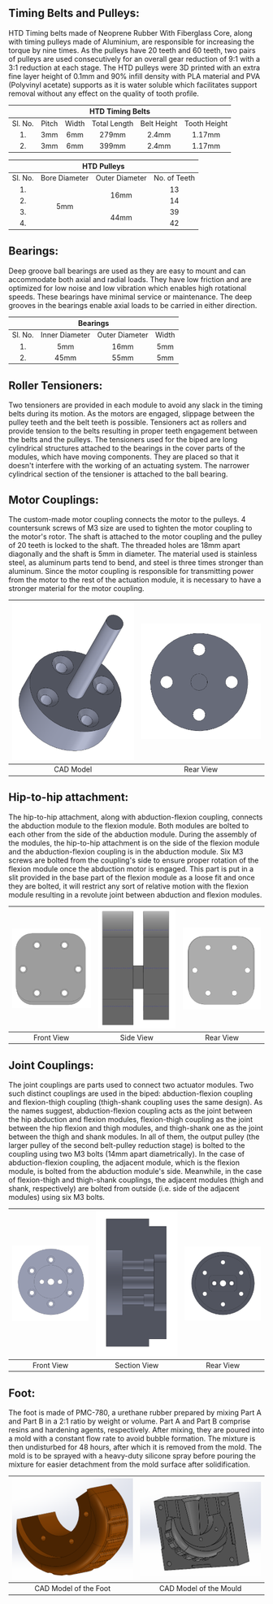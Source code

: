## Timing Belts and Pulleys:

HTD Timing belts made of Neoprene Rubber With Fiberglass Core, along with timing pulleys made of Aluminium, are responsible for increasing the torque by nine times. As the pulleys have 20 teeth and 60 teeth, two pairs of pulleys are used consecutively for an overall gear reduction of 9:1 with a 3:1 reduction at each stage. The HTD pulleys were 3D printed with an extra fine layer height of 0.1mm and 90\% infill density with PLA material and PVA (Polyvinyl acetate) supports as it is water soluble which facilitates support removal without any effect on the quality of tooth profile.

<div class="tg-wrap" align="center"><table align="center" style="margin: 0px auto;"><thead><tr><th colspan="6">HTD Timing Belts</th></tr></thead><tbody><tr align = "center"><td>Sl. No. </td><td>Pitch</td><td>Width</td><td>Total Length</td><td>Belt Height</td><td>Tooth Height</td></tr><tr align = "center"><td>1.</td><td>3mm</td><td>6mm</td><td>279mm</td><td>2.4mm</td><td>1.17mm</td></tr><tr align = "center"><td>2.</td><td>3mm</td><td>6mm</td><td>399mm</td><td>2.4mm</td><td>1.17mm</td></tr></tbody></table></div>

<div class="tg-wrap" align="center"><table style="margin-left: auto; margin-right: auto;"><thead><tr><th colspan="4">HTD Pulleys</th></tr></thead><tbody><tr align = "center"><td>Sl. No. </td><td>Bore Diameter</td><td>Outer Diameter</td><td>No. of Teeth</td></tr><tr align = "center"><td>1.</td><td rowspan="4">5mm</td><td rowspan="2">16mm</td><td>13</td></tr><tr align = "center"><td>2.</td><td>14</td></tr><tr align = "center"><td>3.</td><td rowspan="2">44mm</td><td>39</td></tr><tr align = "center"><td>4.</td><td>42</td></tr></tbody></table></div>

## Bearings:

Deep groove ball bearings are used as they are easy to mount and can accommodate both axial and radial loads. They have low friction and are optimized for low noise and low vibration which enables high rotational speeds. These bearings have minimal service or maintenance. The deep grooves in the bearings enable axial loads to be carried in either direction.

<div class="tg-wrap" align="center"><table><thead><tr><th colspan="4">Bearings</th></tr></thead><tbody><tr align = "center"><td>Sl. No. </td><td>Inner Diameter</td><td>Outer Diameter</td><td>Width</td></tr><tr align = "center"><td>1.</td><td>5mm</td><td>16mm</td><td>5mm</td></tr><tr align = "center"><td>2.</td><td>45mm</td><td>55mm</td><td>5mm</td></tr></tbody></table></div>

## Roller Tensioners:

Two tensioners are provided in each module to avoid any slack in the timing belts during its motion. As the motors are engaged, slippage between the pulley teeth and the belt teeth is possible. Tensioners act as rollers and provide tension to the belts resulting in proper teeth engagement between the belts and the pulleys. The tensioners used for the biped are long cylindrical structures attached to the bearings in the cover parts of the modules, which have moving components. They are placed so that it doesn't interfere with the working of an actuating system. The narrower cylindrical section of the tensioner is attached to the ball bearing.

## Motor Couplings:

The custom-made motor coupling connects the motor to the pulleys. 4 countersunk screws of M3 size are used to tighten the motor coupling to the motor's rotor. The shaft is attached to the motor coupling and the pulley of 20 teeth is locked to the shaft. The threaded holes are 18mm apart diagonally and the shaft is 5mm in diameter. The material used is stainless steel, as aluminum parts tend to bend, and steel is three times stronger than aluminum. Since the motor coupling is responsible for transmitting power from the motor to the rest of the actuation module, it is necessary to have a stronger material for the motor coupling.

|<img src="https://github.com/StochLab/Stoch-BiRo-Biped-Design/blob/main/Images/Motor%20Coupling/motorcoupling1.png" width="350"/> |  <img src="https://github.com/StochLab/Stoch-BiRo-Biped-Design/blob/main/Images/Motor%20Coupling/motorcoupling2.png" width="350"/>  |
|:------:|:------:|
|CAD Model|Rear View|

## Hip-to-hip attachment:

The hip-to-hip attachment, along with abduction-flexion coupling, connects the abduction module to the flexion module. Both modules are bolted to each other from the side of the abduction module. During the assembly of the modules, the hip-to-hip attachment is on the side of the flexion module and the abduction-flexion coupling is in the abduction module. Six M3 screws are bolted from the coupling's side to ensure proper rotation of the flexion module once the abduction motor is engaged. This part is put in a slit provided in the base part of the flexion module as a loose fit and once they are bolted, it will restrict any sort of relative motion with the flexion module resulting in a revolute joint between abduction and flexion modules.

|<img src="https://github.com/StochLab/Stoch-BiRo-Biped-Design/blob/main/Images/Hip-to-hip%20attachment/Front%20View.png" width="330"/> |  <img src="https://github.com/StochLab/Stoch-BiRo-Biped-Design/blob/main/Images/Hip-to-hip%20attachment/Side%20View.png" width="330"/>  | <img src="https://github.com/StochLab/Stoch-BiRo-Biped-Design/blob/main/Images/Hip-to-hip%20attachment/Rear%20View.png" width="330"/> |
|:------:|:------:|:------:|
|Front View|Side View|Rear View|

## Joint Couplings:

The joint couplings are parts used to connect two actuator modules. Two such distinct couplings are used in the biped: abduction-flexion coupling and flexion-thigh coupling (thigh-shank coupling uses the same design). As the names suggest, abduction-flexion coupling acts as the joint between the hip abduction and flexion modules, flexion-thigh coupling as the joint between the hip flexion and thigh modules, and thigh-shank one as the joint between the thigh and shank modules. In all of them, the output pulley (the larger pulley of the second belt-pulley reduction stage) is bolted to the coupling using two M3 bolts (14mm apart diametrically). In the case of abduction-flexion coupling, the adjacent module, which is the flexion module, is bolted from the abduction module's side. Meanwhile, in the case of flexion-thigh and thigh-shank couplings, the adjacent modules (thigh and shank, respectively) are bolted from outside (i.e. side of the adjacent modules) using six M3 bolts.

|<img src="https://github.com/StochLab/Stoch-BiRo-Biped-Design/blob/main/Images/Joint%20Coupling/coupling1.png" width="330"/> |  <img src="https://github.com/StochLab/Stoch-BiRo-Biped-Design/blob/main/Images/Joint%20Coupling/coupling3.png" width="330"/>  | <img src="https://github.com/StochLab/Stoch-BiRo-Biped-Design/blob/main/Images/Joint%20Coupling/coupling2.png" width="330"/> |
|:------:|:------:|:------:|
|Front View|Section View|Rear View|

## Foot:

The foot is made of PMC-780, a urethane rubber prepared by mixing Part A and Part B in a 2:1 ratio by weight or volume. Part A and Part B comprise resins and hardening agents, respectively. After mixing, they are poured into a mold with a constant flow rate to avoid bubble formation. The mixture is then undisturbed for 48 hours, after which it is removed from the mold. The mold is to be sprayed with a heavy-duty silicone spray before pouring the mixture for easier detachment from the mold surface after solidification.

|<img src="https://github.com/StochLab/Stoch-BiRo-Biped-Design/blob/main/Images/Foot/Foot.png" width="350"/> |  <img src="https://github.com/StochLab/Stoch-BiRo-Biped-Design/blob/main/Images/Foot/Mould.png" width="350"/>  |
|:------:|:------:|
|CAD Model of the Foot|CAD Model of the Mould|


